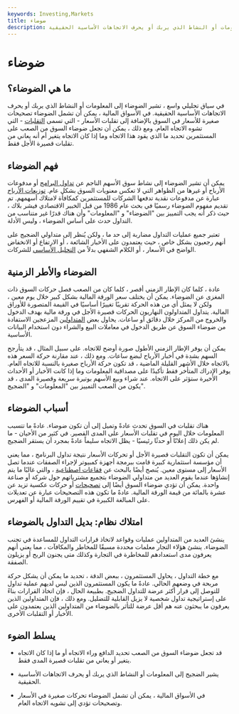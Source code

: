 ```yaml
---
keywords: Investing,Markets
title: ضوضاء
description: في سياق تحليلي واسع ، تشير الضوضاء إلى المعلومات أو النشاط الذي يربك أو يحرف الاتجاهات الأساسية الحقيقية.
---
```


# ضوضاء
## ما هي الضوضاء؟

في سياق تحليلي واسع ، تشير الضوضاء إلى المعلومات أو النشاط الذي يربك أو يحرف الاتجاهات الأساسية الحقيقية. في الأسواق المالية ، يمكن أن تشمل الضوضاء تصحيحات صغيرة للأسعار في السوق بالإضافة إلى تقلبات الأسعار - التي تسمى [التقلبات](/volatility) - التي تشوه الاتجاه العام. ومع ذلك ، يمكن أن تجعل ضوضاء السوق من الصعب على المستثمرين تحديد ما الذي يقود هذا الاتجاه وما إذا كان الاتجاه يتغير أم أنه يعاني من تقلبات قصيرة الأجل فقط.

## فهم الضوضاء

يمكن أن تشير الضوضاء إلى نشاط سوق الأسهم الناجم عن [تداول البرامج](/programtrading) أو مدفوعات الأرباح أو غيرها من الظواهر التي لا تعكس معنويات السوق بشكل عام. [توزيعات الأرباح](/dividend) عبارة عن مدفوعات نقدية تدفعها الشركات للمستثمرين كمكافأة لامتلاك أسهمهم. تم تقديم مفهوم الضوضاء رسميًا في بحث عام 1986 من قبل الخبير الاقتصادي فيشر بلاك ، حيث ذكر أنه يجب التمييز بين "الضوضاء" و "المعلومات" وأن هناك قدرًا غير متناسب من التداول حدث على أساس الضوضاء ، وليس الأدلة.

تعتبر جميع عمليات التداول مضاربة إلى حد ما ، ولكن يُنظر إلى متداولي الضجيج على أنهم رجعيون بشكل خاص ، حيث يعتمدون على الأخبار الشائعة ، أو الارتفاع أو الانخفاض الواضح في الأسعار ، أو الكلام الشفهي بدلاً من [التحليل الأساسي](/fundamentalanalysis) للشركات.

## الضوضاء والأطر الزمنية

عادة ، كلما كان الإطار الزمني أقصر ، كلما كان من الصعب فصل حركات السوق ذات المغزى عن الضوضاء. يمكن أن يختلف سعر الورقة المالية بشكل كبير خلال يوم معين ، ولكن لا يمثل أي من هذه الحركة تقريبًا تغييرًا أساسيًا في القيمة المتصورة للأوراق المالية. يتداول المتداولون النهاريون الحركات قصيرة الأجل في ورقة مالية بهدف الدخول والخروج من المركز خلال دقائق أو ساعات. يحاول بعض [المتداولين](/noisetrader) المزعجين الاستفادة من ضوضاء السوق عن طريق الدخول في معاملات البيع والشراء دون استخدام البيانات الأساسية.

يمكن أن يوفر الإطار الزمني الأطول صورة أوضح للاتجاه. على سبيل المثال ، قد يتأرجح السهم بشدة في أخبار الأرباح لبضع ساعات. ومع ذلك ، عند مقارنة حركة السعر هذه بالاتجاه خلال الأشهر القليلة الماضية ، قد تكون حركة الأرباح صغيرة بالنسبة للاتجاه العام. يوفر الإدراك المتأخر فقط تأكيدًا على مصداقية المعلومات وما إذا كانت الأخبار أو الأحداث الأخيرة ستؤثر على الاتجاه. عند شراء وبيع الأسهم بوتيرة سريعة وقصيرة المدى ، قد يكون من الصعب التمييز بين "المعلومات" و "الضجيج".

## أسباب الضوضاء

هناك تقلبات في السوق تحدث عادةً وتميل إلى أن تكون ضوضاء. عادةً ما تتسبب المعلومات خلال اليوم في تقلبات الأسعار على المدى القصير. في كثير من الأحيان - ما لم يكن ذلك إعلانًا أو حدثًا رئيسيًا - يظل الاتجاه سليماً عادةً بمجرد أن يستقر الضجيج.

يمكن أن تكون التقلبات قصيرة الأجل أو تحركات الأسعار نتيجة تداول البرنامج ، مما يعني أن مؤسسة استثمارية كبيرة قامت ببرمجة أجهزة كمبيوتر لإجراء الصفقات عندما تصل الأسعار إلى مستوى معين. يُنصح أيضًا بالبحث عن [فقاعات اصطناعية](/bubble) ، والتي غالبًا ما يتم إنشاؤها عندما يقوم العديد من متداولي الضوضاء بتجميع مشترياتهم حول شركة أو صناعة واحدة. يمكن أن تؤدي ضوضاء السوق أيضًا إلى [تصحيحات](/correction) أو حركات عكسية تزيد عن عشرة بالمائة من قيمة الورقة المالية. عادةً ما تكون هذه التصحيحات عبارة عن تعديلات على المبالغة الكبيرة في تقييم الورقة المالية أو الفهرس.

## امتلاك نظام: بديل التداول بالضوضاء

ينشئ العديد من المتداولين عمليات وقواعد لاتخاذ قرارات التداول للمساعدة في تجنب الضوضاء. ينشئ هؤلاء التجار معلمات محددة مسبقًا للمخاطر والمكافآت ، مما يعني أنهم يعرفون مدى استعدادهم للمخاطرة في التجارة وكذلك متى يجنون الربح أو يزيلون الصفقة.

مع خطة التداول ، يحاول المستثمرون ، ببعض الدقة ، تحديد ما يمكن أن يشكل حركة مربحة في وضعهم الحالي. عادةً ما يكون المستثمرون الذين ليس لديهم عملية تداول للتوصل إلى قرار أكثر عرضة للتداول الضجيج. بطبيعة الحال ، فإن اتخاذ القرارات بناءً على إستراتيجية تداول شخصية لا يزيل القابلية للتضليل. ومع ذلك ، فإن المتداولين الذين يعرفون ما يبحثون عنه هم أقل عرضة للتأثر بالضوضاء من المتداولين الذين يعتمدون على الأخبار أو التقلبات الأخرى.

## يسلط الضوء

- قد تجعل ضوضاء السوق من الصعب تحديد الدافع وراء الاتجاه أو ما إذا كان الاتجاه يتغير أو يعاني من تقلبات قصيرة المدى فقط.

- يشير الضجيج إلى المعلومات أو النشاط الذي يربك أو يحرف الاتجاهات الأساسية الحقيقية.

- في الأسواق المالية ، يمكن أن تشمل الضوضاء تحركات صغيرة في الأسعار وتصحيحات تؤدي إلى تشويه الاتجاه العام.

